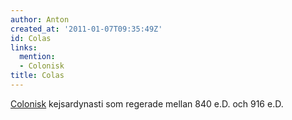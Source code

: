 ```yaml
---
author: Anton
created_at: '2011-01-07T09:35:49Z'
id: Colas
links:
  mention:
  - Colonisk
title: Colas
---
```


[Colonisk] kejsardynasti som regerade mellan 840 e.D. och 916 e.D.

  [Colonisk]: Colonisk
